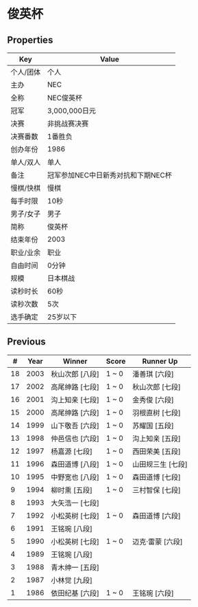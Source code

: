 # 俊英杯

## Properties

| Key | Value |
| --- | ----- |
| 个人/团体 | 个人 |
| 主办 | NEC |
| 全称 | NEC俊英杯 |
| 冠军 | 3,000,000日元 |
| 决赛 | 非挑战赛决赛 |
| 决赛番数 | 1番胜负 |
| 创办年份 | 1986 |
| 单人/双人 | 单人 |
| 备注 | 冠军参加NEC中日新秀对抗和下期NEC杯 |
| 慢棋/快棋 | 慢棋 |
| 每手时限 | 10秒 |
| 男子/女子 | 男子 |
| 简称 | 俊英杯 |
| 结束年份 | 2003 |
| 职业/业余 | 职业 |
| 自由时间 | 0分钟 |
| 规模 | 日本棋战 |
| 读秒时长 | 60秒 |
| 读秒次数 | 5次 |
| 选手确定 | 25岁以下 |

## Previous

| # | Year | Winner | Score | Runner Up |
| --- | --- | --- | --- | --- |
| 18 | 2003 | 秋山次郎 [八段] | 1 ~ 0 | 潘善琪 [六段] |
| 17 | 2002 | 高尾绅路 [七段] | 1 ~ 0 | 秋山次郎 [七段] |
| 16 | 2001 | 沟上知亲 [七段] | 1 ~ 0 | 金秀俊 [六段] |
| 15 | 2000 | 高尾绅路 [六段] | 1 ~ 0 | 羽根直树 [七段] |
| 14 | 1999 | 山下敬吾 [六段] | 1 ~ 0 | 苏耀国 [五段] |
| 13 | 1998 | 仲邑信也 [六段] | 1 ~ 0 | 沟上知亲 [五段] |
| 12 | 1997 | 杨嘉源 [七段] | 1 ~ 0 | 西田荣美 [五段] |
| 11 | 1996 | 森田道博 [八段] | 1 ~ 0 | 山田规三生 [七段] |
| 10 | 1995 | 中野宽也 [八段] | 1 ~ 0 | 森田道博 [七段] |
| 9 | 1994 | 柳时熏 [五段] | 1 ~ 0 | 三村智保 [七段] |
| 8 | 1993 | 大矢浩一 [七段] |  |  |
| 7 | 1992 | 小松英树 [七段] | 1 ~ 0 | 森田道博 [六段] |
| 6 | 1991 | 王铭琬 [八段] |  |  |
| 5 | 1990 | 小松英树 [七段] | 1 ~ 0 | 迈克·雷蒙 [六段] |
| 4 | 1989 | 王铭琬 [八段] |  |  |
| 3 | 1988 | 青木绅一 [五段] |  |  |
| 2 | 1987 | 小林觉 [九段] |  |  |
| 1 | 1986 | 依田纪基 [六段] | 1 ~ 0 | 王铭琬 [六段] |

